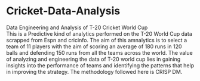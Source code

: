 # Cricket-Data-Analysis
Data Engineering and Analysis of T-20 Cricket World Cup  
This is a Predictive kind of analytics performed on the T-20 World Cup data scrapped from Espn and cricinfo. The aim of this amnalytics is to select a team of 11 players with the aim of scoring an average of 180 runs in 120 balls and defending 150 runs from all the teams across the world.
The value of analyzing and engineering the data of T-20 world cup lies in gaining insights into the performance of teams and identifying the patterns that help in improving the strategy.
The methodology followed here is CRISP DM. 

